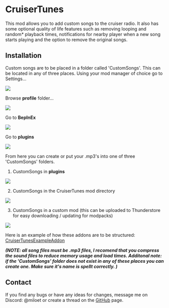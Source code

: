 # CruiserTunes
This mod allows you to add custom songs to the cruiser radio. It also has some optional quality of life features such as removing looping and random* playback times, notifications for nearby player when a new song starts playing and the option to remove the original songs. 


## Installation
Custom songs are to be placed in a folder called 'CustomSongs'. This can be located in any of three places.
Using your mod manager of choice go to Settings...

![](https://i.imgur.com/VLZ3WFW.png)

Browse **profile** folder...

![](https://i.imgur.com/aMravHx.png) 

Go to **BepInEx**

![](https://i.imgur.com/UVdB0jR.png)

Go to **plugins**

![](https://i.imgur.com/6dSMazJ.png)

From here you can create or put your .mp3's into one of three 'CustomSongs' folders. 
1. CustomSongs in **plugins**


![](https://i.imgur.com/WhHnnDg.png)

2. CustomSongs in the CruiserTunes mod directory

![](https://i.imgur.com/XVi29pw.png)

3. CustomSongs in a custom mod (this can be uploaded to Thunderstore for easy downloading / updating for modpacks) 

![](https://i.imgur.com/flY7ur9.png)

Here is an example of how these addons are to be structured: [CruiserTunesExampleAddon](https://thunderstore.io/c/lethal-company/p/Mellowdy/CruiserTunesExampleAddon/)

***(NOTE: all song files must be .mp3 files, I recomend that you compress the sound files to reduce memory usage and load times. Additonal note: if the 'CustomSongs' folder does not exist in any of these places you can create one. Make sure it's name is spellt correctly. )***

## Contact
If you find any bugs or have any ideas for changes, message me on Discord: @miloet or create a thread on the [GitHub](https://github.com/Miloet/TheManyModsOfLethalCompany/issues) page.